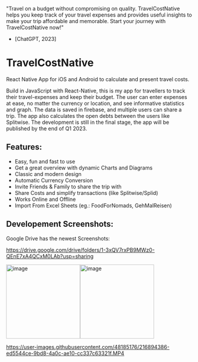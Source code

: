 

"Travel on a budget without compromising on quality. TravelCostNative helps you keep track of your travel expenses and provides useful insights to make your trip affordable and memorable. Start your journey with TravelCostNative now!"

 - [ChatGPT, 2023]

# TravelCostNative
React Native App for iOS and Android to calculate and present travel costs.
 
Build in JavaScript with React-Native, this is my app for travellers to track their travel-expenses and keep their budget. The user can enter expenses at ease, no matter the currency or location, and see informative statistics and graph. The data is saved in firebase, and multiple users can share a trip. The app also calculates the open debts between the users like Splitwise. The development is still in the final stage, the app will be published by the end of Q1 2023.

## Features:
- Easy, fun and fast to use
- Get a great overview with dynamic Charts and Diagrams
- Classic and modern design
- Automatic Currency Conversion
- Invite Friends & Family to share the trip with
- Share Costs and simplify transactions (like Splitwise/Splid)
- Works Online and Offline
- Import From Excel Sheets (eg.: FoodForNomads, GehMalReisen)

## Developement Screenshots:
Google Drive has the newest Screenshots:

https://drive.google.com/drive/folders/1-3xQV7rxPB9MWz0-QEnE7xA4QCxM0LAb?usp=sharing


<img width="200" alt="image" src="https://user-images.githubusercontent.com/48185176/193550651-ac166a59-af01-458f-b939-0f5fc8dcf478.png"><img width="200" alt="image" src="https://user-images.githubusercontent.com/48185176/193573966-1ec592d8-9ecf-4792-b644-293e5782b731.png">




https://user-images.githubusercontent.com/48185176/216894386-ed5544ce-9bd8-4a0c-ae10-cc337c63321f.MP4

